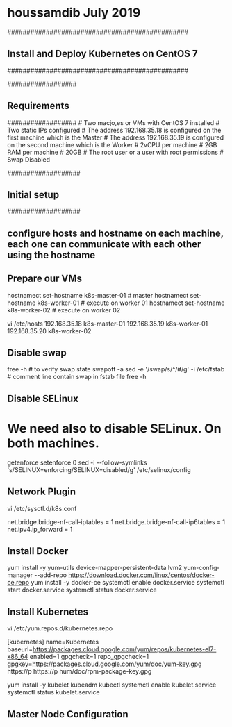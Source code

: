 # houssamdib July 2019
###############################################
## Install and Deploy Kubernetes on CentOS 7 ##
###############################################

##################
## Requirements ##
##################
    # Two macjo,es or VMs with CentOS 7 installed
    # Two static IPs configured
        # The address 192.168.35.18 is configured on the first machine which is the Master 
        # The address 192.168.35.19 is configured on the second machine which is the Worker
    # 2vCPU per machine
    # 2GB RAM per machine
    # 20GB
    # The root user or a user with root permissions
    # Swap Disabled

###################
## Initial setup ##
###################

## configure hosts and hostname on each machine, each one can communicate with each other using the hostname

## Prepare our VMs
hostnamect  set-hostname k8s-master-01 # master
hostnamect  set-hostname k8s-worker-01 # execute on worker 01
hostnamect  set-hostname k8s-worker-02 # execute on worker 02

vi /etc/hosts
192.168.35.18   k8s-master-01
192.168.35.19   k8s-worker-01
192.168.35.20   k8s-worker-02

## Disable swap
free -h # to verify swap state
swapoff -a
sed -e '/swap/s/^/#/g' -i /etc/fstab # comment line contain swap in fstab file
free -h

## Disable SELinux
# We need also to disable SELinux. On both machines.
getenforce
setenforce 0
sed -i --follow-symlinks 's/SELINUX=enforcing/SELINUX=disabled/g' /etc/selinux/config

## Network Plugin
vi /etc/sysctl.d/k8s.conf

net.bridge.bridge-nf-call-iptables = 1
net.bridge.bridge-nf-call-ip6tables = 1
net.ipv4.ip_forward = 1

## Install Docker
yum install -y yum-utils device-mapper-persistent-data lvm2
yum-config-manager --add-repo https://download.docker.com/linux/centos/docker-ce.repo
yum install -y docker-ce
systemctl enable docker.service
systemctl start docker.service
systemctl status docker.service

## Install Kubernetes
vi /etc/yum.repos.d/kubernetes.repo

[kubernetes]
name=Kubernetes
baseurl=https://packages.cloud.google.com/yum/repos/kubernetes-el7-x86_64
enabled=1
gpgcheck=1
repo_gpgcheck=1
gpgkey=https://packages.cloud.google.com/yum/doc/yum-key.gpg
        https://p        https://p        hum/doc/rpm-package-key.gpg

yum install -y kubelet kubeadm kubectl
systemctl enable kubelet.service
systemctl status kubelet.service


## Master Node Configuration

